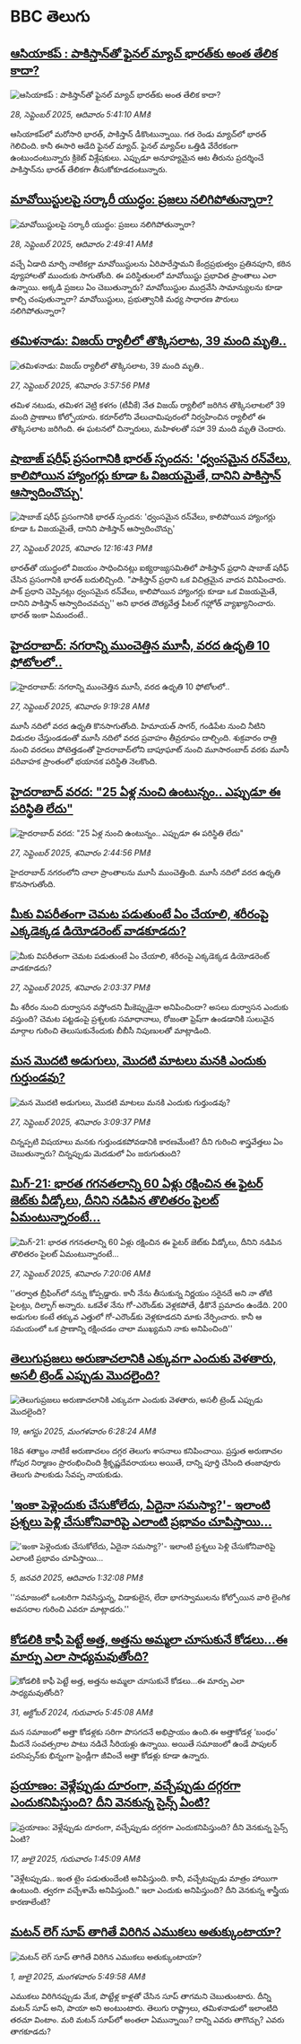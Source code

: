 # BBC తెలుగు## [ఆసియాకప్ : పాకిస్తాన్‌తో ఫైనల్ మ్యాచ్ భారత్‌కు అంత తేలిక కాదా? ](https://www.bbc.com/telugu/articles/cx2j4j190l3o?at_medium=RSS&at_campaign=rss?at_campaign=githubrss)![ఆసియాకప్ : పాకిస్తాన్‌తో ఫైనల్ మ్యాచ్ భారత్‌కు అంత తేలిక కాదా? ](https://ichef.bbci.co.uk/ace/ws/240/cpsprodpb/2a96/live/bec9e620-9c1e-11f0-9084-a55b4f6c0398.jpg)_28, సెప్టెంబర్ 2025, ఆదివారం 5:41:10 AMకి_ఆసియాకప్‌లో మరోసారి భారత్, పాకిస్తాన్ డీకొంటున్నాయి. గత రెండు మ్యాచ్‌లో భారత్ గెలిచింది. కానీ ఈసారి ఆడేది ఫైనల్ మ్యాచ్. ఫైనల్ మ్యాచ్‌ల ఒత్తిడి వేరేరకంగా ఉంటుందంటున్నారు క్రికెట్ విశ్లేషకులు. ఎప్పుడూ అనూహ్యమైన  ఆట తీరును ప్రదర్శించే పాకిస్తాన్‌ను భారత్‌  తేలికగా తీసుకోకూడదంటున్నారు.## [మావోయిస్టులపై సర్కారీ యుద్ధం: ప్రజలు నలిగిపోతున్నారా?](https://www.bbc.com/telugu/articles/c8d759l12lyo?at_medium=RSS&at_campaign=rss?at_campaign=githubrss)![మావోయిస్టులపై సర్కారీ యుద్ధం: ప్రజలు నలిగిపోతున్నారా?](https://ichef.bbci.co.uk/ace/ws/240/cpsprodpb/6391/live/24f95590-9bc8-11f0-9249-797c10e1fbf5.jpg)_28, సెప్టెంబర్ 2025, ఆదివారం 2:49:41 AMకి_వచ్చే ఏడాది మార్చి నాటికల్లా మావోయిస్టులను ఏరిపారేస్తామని కేంద్రప్రభుత్వం  ప్రతినపూని, కఠిన వ్యూహాలతో ముందుకు సాగుతోంది. ఈ పరిస్థితులలో మావోయిస్టు ప్రభావిత ప్రాంతాలు ఎలా ఉన్నాయి. అక్కడి ప్రజలు ఏం చెబుతున్నారు? మావోయిస్టుల ముద్రవేసి సామాన్యులను కూడా కాల్చి చంపుతున్నారా? మావోయిస్టులు, ప్రభుత్వానికి మధ్య సాధారణ పౌరులు నలిగిపోతున్నారా?## [తమిళనాడు: విజయ్ ర్యాలీలో తొక్కిసలాట, 39 మంది మృతి.. ](https://www.bbc.com/telugu/articles/c87y58qjw4jo?at_medium=RSS&at_campaign=rss?at_campaign=githubrss)![తమిళనాడు: విజయ్ ర్యాలీలో తొక్కిసలాట, 39 మంది మృతి.. ](https://ichef.bbci.co.uk/ace/ws/240/cpsprodpb/81c2/live/478a7ed0-9bb5-11f0-b741-177e3e2c2fc7.jpg)_27, సెప్టెంబర్ 2025, శనివారం 3:57:56 PMకి_తమిళ నటుడు, తమిళగ వెట్రి కళగం (టీవీకే) నేత విజయ్ ర్యాలీలో జరిగిన తొక్కిసలాటలో 39 మంది ప్రాణాలు కోల్పోయారు. కరూర్‌లోని వేలుచామిపురంలో నిర్వహించిన ర్యాలీలో ఈ తొక్కిసలాట జరిగింది. ఈ ఘటనలో చిన్నారులు, మహిళలతో సహా 39 మంది మృతి చెందారు.## [షాబాజ్ షరీఫ్ ప్రసంగానికి భారత్ స్పందన: 'ధ్వంసమైన రన్‌వేలు, కాలిపోయిన హ్యాంగర్లు కూడా ఓ విజయమైతే, దానిని పాకిస్తాన్‌ ఆస్వాదించొచ్చు'](https://www.bbc.com/telugu/articles/cly70zz6pgwo?at_medium=RSS&at_campaign=rss?at_campaign=githubrss)![షాబాజ్ షరీఫ్ ప్రసంగానికి భారత్ స్పందన: 'ధ్వంసమైన రన్‌వేలు, కాలిపోయిన హ్యాంగర్లు కూడా ఓ విజయమైతే, దానిని పాకిస్తాన్‌ ఆస్వాదించొచ్చు'](https://ichef.bbci.co.uk/ace/ws/240/cpsprodpb/046f/live/c823d190-9b8d-11f0-92db-77261a15b9d2.jpg)_27, సెప్టెంబర్ 2025, శనివారం 12:16:43 PMకి_భారత్‌తో యుద్ధంలో విజయం సాధించినట్లు ఐక్యరాజ్యసమితిలో పాకిస్తాన్ ఫ్రధాని షాబాజ్ షరీఫ్ చేసిన ప్రసంగానికి భారత్ బదులిచ్చింది. "పాకిస్తాన్ ప్రధాని ఒక విచిత్రమైన వాదన వినిపించారు. పాక్ ప్రధాని చెప్పినట్లు ధ్వంసమైన రన్‌వేలు, కాలిపోయిన హ్యాంగర్లు కూడా ఒక విజయమైతే, దానిని పాకిస్తాన్‌‌ ఆస్వాదించవచ్చు'' అని భారత దౌత్యవేత్త పీటల్ గహ్లోత్ వ్యాఖ్యానించారు. భారత్ ఇంకా ఏమందంటే..## [హైదరాబాద్: నగరాన్ని ముంచెత్తిన మూసీ, వరద ఉధృతి 10 ఫోటోలలో.. ](https://www.bbc.com/telugu/articles/ckg6kgz4zz4o?at_medium=RSS&at_campaign=rss?at_campaign=githubrss)![హైదరాబాద్: నగరాన్ని ముంచెత్తిన మూసీ, వరద ఉధృతి 10 ఫోటోలలో.. ](https://ichef.bbci.co.uk/ace/ws/240/cpsprodpb/ff7a/live/1a171720-9b82-11f0-8010-0fb95f0eceb9.jpg)_27, సెప్టెంబర్ 2025, శనివారం 9:19:28 AMకి_మూసీ నదిలో వరద ఉధృతి కొనసాగుతోంది. హిమాయత్ సాగర్, గండిపేట నుంచి నీటిని విడుదల చేస్తుండడంతో మూసీ నదిలో వరద ప్రవాహం తీవ్రరూపం దాల్చింది. శుక్రవారం రాత్రి నుంచి వరదలు పోటెత్తడంతో హైదరాబాద్‌లోని బాపూఘాట్ నుంచి మూసారంబాద్ వరకు మూసీ పరివాహక ప్రాంతంలో భయానక పరిస్థితి నెలకొంది.## [హైదరాబాద్ వరద: "25 ఏళ్ల నుంచి ఉంటున్నం.. ఎప్పుడూ ఈ పరిస్థితి లేదు"](https://www.bbc.com/telugu/articles/cpq5w9z2rlxo?at_medium=RSS&at_campaign=rss?at_campaign=githubrss)![హైదరాబాద్ వరద: "25 ఏళ్ల నుంచి ఉంటున్నం.. ఎప్పుడూ ఈ పరిస్థితి లేదు"](https://ichef.bbci.co.uk/ace/ws/240/cpsprodpb/a6e8/live/10d92880-9bad-11f0-92db-77261a15b9d2.png)_27, సెప్టెంబర్ 2025, శనివారం 2:44:56 PMకి_హైదరాబాద్ నగరంలోని చాలా ప్రాంతాలను మూసీ ముంచెత్తింది. మూసీ నదిలో వరద ఉధృతి కొనసాగుతోంది.## [మీకు విపరీతంగా చెమట పడుతుంటే ఏం చేయాలి, శరీరంపై ఎక్కడెక్కడ డియోడరెంట్ వాడకూడదు? ](https://www.bbc.com/telugu/articles/cly98nmnjmgo?at_medium=RSS&at_campaign=rss?at_campaign=githubrss)![మీకు విపరీతంగా చెమట పడుతుంటే ఏం చేయాలి, శరీరంపై ఎక్కడెక్కడ డియోడరెంట్ వాడకూడదు? ](https://ichef.bbci.co.uk/ace/ws/240/cpsprodpb/7045/live/0af67370-9b83-11f0-8010-0fb95f0eceb9.jpg)_27, సెప్టెంబర్ 2025, శనివారం 2:03:37 PMకి_మీ శరీరం నుంచి దుర్వాసన వస్తోందని మీకెప్పుడైనా అనిపించిందా? అసలు దుర్వాసన ఎందుకు వస్తుంది? చెమట పట్టడంపై ప్రశ్నలకు సమాధానాలు, రోజంతా ఫ్రెష్‌గా ఉండడానికి సులువైన మార్గాల గురించి తెలుసుకునేందుకు బీబీసీ నిపుణులతో మాట్లాడింది.## [మన మొదటి అడుగులు, మొదటి మాటలు మనకి ఎందుకు గుర్తుండవు?](https://www.bbc.com/telugu/articles/c3e7zle251wo?at_medium=RSS&at_campaign=rss?at_campaign=githubrss)![మన మొదటి అడుగులు, మొదటి మాటలు మనకి ఎందుకు గుర్తుండవు?](https://ichef.bbci.co.uk/ace/ws/240/cpsprodpb/519c/live/f1e60400-9bb3-11f0-a167-df8d0a69c441.jpg)_27, సెప్టెంబర్ 2025, శనివారం 3:09:37 PMకి_చిన్నప్పటి విషయాలు మనకు గుర్తుండకపోవడానికి కారణమేంటి? దీని గురించి శాస్త్రవేత్తలు ఏం చెబుతున్నారు? చిన్నప్పుడు మెదడులో ఏం జరుగుతుంది?## [మిగ్-21: భారత గగనతలాన్ని 60 ఏళ్లు రక్షించిన ఈ ఫైటర్ జెట్‌కు వీడ్కోలు, దీనిని నడిపిన తొలితరం పైలట్ ఏమంటున్నారంటే...](https://www.bbc.com/telugu/articles/c4g5ll3722yo?at_medium=RSS&at_campaign=rss?at_campaign=githubrss)![మిగ్-21: భారత గగనతలాన్ని 60 ఏళ్లు రక్షించిన ఈ ఫైటర్ జెట్‌కు వీడ్కోలు, దీనిని నడిపిన తొలితరం పైలట్ ఏమంటున్నారంటే...](https://ichef.bbci.co.uk/ace/ws/240/cpsprodpb/f3d6/live/c453b890-9b52-11f0-9765-a3514fd39848.jpg)_27, సెప్టెంబర్ 2025, శనివారం 7:20:06 AMకి_''తర్వాత బ్రీఫింగ్‌లో నన్ను కోప్పడ్డారు. కానీ నేను తీసుకున్న నిర్ణయం సరైనదే అని నా తోటి పైలట్లు, దిల్బాగ్ అన్నారు. ఒకవేళ నేను గో-ఎరౌండ్‌కు వెళ్లకపోతే, ఢీకొనే ప్రమాదం ఉండేది. 200 అడుగుల కంటే తక్కువ ఎత్తులో గో-ఎరౌండ్‌కు వెళ్లకూడదని మాకు నేర్పించారు. కానీ ఆ సమయంలో ఒక ప్రాణాన్ని రక్షించడం చాలా ముఖ్యమని నాకు అనిపించింది''## [తెలుగుప్రజలు అరుణాచలానికి ఎక్కువగా ఎందుకు వెళతారు, అసలీ ట్రెండ్ ఎప్పుడు మొదలైంది? ](https://www.bbc.com/telugu/articles/c8jp32zrzxpo?at_medium=RSS&at_campaign=rss?at_campaign=githubrss)![తెలుగుప్రజలు అరుణాచలానికి ఎక్కువగా ఎందుకు వెళతారు, అసలీ ట్రెండ్ ఎప్పుడు మొదలైంది? ](https://ichef.bbci.co.uk/ace/ws/240/cpsprodpb/cf2d/live/01932bf0-7d85-11f0-98a0-956f61945264.jpg)_19, ఆగస్టు 2025, మంగళవారం 6:28:24 AMకి_18వ శతాబ్దం నాటికే అరుణాచలం దగ్గర తెలుగు శాసనాలు కనిపించాయి. ప్రస్తుత అరుణాచల గోపుర నిర్మాణం ప్రారంభించింది శ్రీకృష్ణదేవరాయలు అయితే, దాన్ని పూర్తి చేసింది తంజావూరు తెలుగు పాలకుడు సేవప్ప నాయకుడు.## ['ఇంకా పెళ్లెందుకు చేసుకోలేదు, ఏదైనా సమస్యా?'- ఇలాంటి ప్రశ్నలు పెళ్లి చేసుకోనివారిపై ఎలాంటి ప్రభావం చూపిస్తాయి... ](https://www.bbc.com/telugu/articles/cgq1w3lz7yyo?at_medium=RSS&at_campaign=rss?at_campaign=githubrss)!['ఇంకా పెళ్లెందుకు చేసుకోలేదు, ఏదైనా సమస్యా?'- ఇలాంటి ప్రశ్నలు పెళ్లి చేసుకోనివారిపై ఎలాంటి ప్రభావం చూపిస్తాయి... ](https://ichef.bbci.co.uk/ace/ws/240/cpsprodpb/f6de/live/72c94a60-cb3e-11ef-87df-d575b9a434a4.jpg)_5, జనవరి 2025, ఆదివారం 1:32:08 PMకి_''సమాజంలో ఒంటరిగా నివసిస్తున్న, విడాకులైన, లేదా భాగస్వాములను కోల్పోయిన వారి లైంగిక అవసరాల గురించి ఎవరూ మాట్లాడరు.''## [కోడలికి కాఫీ పెట్టే అత్త, అత్తను అమ్మలా చూసుకునే కోడలు...ఈ మార్పు ఎలా సాధ్యమవుతోంది?](https://www.bbc.com/telugu/articles/c1l41zl8el2o?at_medium=RSS&at_campaign=rss?at_campaign=githubrss)![కోడలికి కాఫీ పెట్టే అత్త, అత్తను అమ్మలా చూసుకునే కోడలు...ఈ మార్పు ఎలా సాధ్యమవుతోంది?](https://ichef.bbci.co.uk/ace/ws/240/cpsprodpb/2b61/live/9176a6d0-8b0e-11ef-a81b-b1eda9741da3.jpg)_31, అక్టోబర్ 2024, గురువారం 5:45:08 AMకి_మన సమాజంలో అత్తా కోడళ్లకు సరిగా పొసగదనే అభిప్రాయం ఉంది.ఈ అత్తాకోడళ్ల ‘బంధం’ మీదనే సంవత్సరాల పాటు నడిచే సీరియళ్లు ఉన్నాయి. అయితే సమాజంలో ఉండే పాపులర్ పరసెప్సన్‌కు భిన్నంగా ఫ్రెండ్లీగా జీవించే అత్తా కోడళ్లు కూడా ఉన్నారు.## [ప్రయాణం: వెళ్లేప్పుడు దూరంగా, వచ్చేప్పుడు దగ్గరగా ఎందుకనిపిస్తుంది? దీని వెనకున్న సైన్స్ ఏంటి?](https://www.bbc.com/telugu/articles/c0l4y727n1jo?at_medium=RSS&at_campaign=rss?at_campaign=githubrss)![ప్రయాణం: వెళ్లేప్పుడు దూరంగా, వచ్చేప్పుడు దగ్గరగా ఎందుకనిపిస్తుంది? దీని వెనకున్న సైన్స్ ఏంటి?](https://ichef.bbci.co.uk/ace/ws/240/cpsprodpb/054c/live/6957c010-62b0-11f0-8e78-11023c48a856.png)_17, జులై 2025, గురువారం 1:45:09 AMకి_"వెళ్లేటప్పుడు.. ఇంత టైం పడుతుందేంటి అనిపిస్తుంది. కానీ, వచ్చేటప్పుడు మాత్రం హాయిగా ఉంటుంది. త్వరగా వచ్చేశామే అనిపిస్తుంది." ఇలా ఎందుకు అనిపిస్తుంది? దీని వెనకున్న శాస్త్రీయ కారణాలేంటి?## [మటన్ లెగ్ సూప్ తాగితే విరిగిన ఎముకలు అతుక్కుంటాయా?](https://www.bbc.com/telugu/articles/c0l4g92j8kzo?at_medium=RSS&at_campaign=rss?at_campaign=githubrss)![మటన్ లెగ్ సూప్ తాగితే విరిగిన ఎముకలు అతుక్కుంటాయా?](https://ichef.bbci.co.uk/ace/ws/240/cpsprodpb/b31e/live/cce532c0-6d41-11f0-9462-bb509dc78127.jpg)_1, జులై 2025, మంగళవారం 5:49:58 AMకి_ఎముకలు విరిగినప్పుడు మేక, పొట్టేళ్ల కాళ్లతో చేసిన సూప్ తాగమని చెబుతుంటారు. దీన్ని మటన్ సూప్ అని, పాయా అని అంటుంటారు. తెలుగు రాష్ట్రాలు, తమిళనాడులో ఇలాంటిది తరచూ వింటాం. మరి మటన్ సూప్‌లో అంతలా ఏమున్నాయి? దాన్ని ఎవరు తాగొచ్చు? ఎవరు తాగకూడదు?